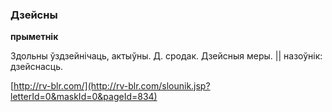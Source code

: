 ### Дзейсны
**прыметнік**

Здольны ўздзейнічаць, актыўны. Д. сродак. Дзейсныя меры. || назоўнік: дзейснасць.

<a rel="author">[http://rv-blr.com/](http://rv-blr.com/slounik.jsp?letterId=0&maskId=0&pageId=834)</a>
